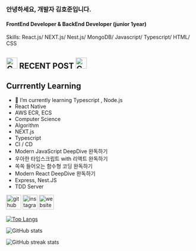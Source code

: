 ### 안녕하세요, 개발자 김호준입니다.
#### FrontEnd Developer & BackEnd Developer (junior 1year)

Skills: React.js/ NEXT.js/ Nest.js/ MongoDB/ Javascript/ Typescript/ HTML/ CSS
<h2>
    <img src="https://raw.githubusercontent.com/Tarikul-Islam-Anik/Animated-Fluent-Emojis/master/Emojis/Objects/Black%20Nib.png" alt="Cyclone" width="30" height="30" />
    RECENT POST 
    <img src="https://raw.githubusercontent.com/Tarikul-Islam-Anik/Animated-Fluent-Emojis/master/Emojis/Hand%20gestures/Writing%20Hand.png" alt="Cyclone" width="30" height="30" />
</h2>

<h2>Currrently Learning</h2>

- 🌱 I’m currently learning Typescript , Node.js
- React Native 
- AWS ECR, ECS
- Computer Science 
- Algorithm
- NEXT.js
- Typescript
- CI / CD
- Modern JavaScript DeepDive 완독하기
- 우아한 타입스크립트 with 리액트 완독하기
- 쏙쏙 들어오는 함수형 코딩 완독하기
- Modern React DeepDive 완독하기
- Express, Nest.JS
- TDD Server



[<img src='https://cdn.jsdelivr.net/npm/simple-icons@3.0.1/icons/github.svg' alt='github' height='40'>](https://github.com/HOJOON07)  [<img src='https://cdn.jsdelivr.net/npm/simple-icons@3.0.1/icons/instagram.svg' alt='instagram' height='40'>](https://www.instagram.com/hzoxjcnv/)  [<img src='https://cdn.jsdelivr.net/npm/simple-icons@3.0.1/icons/icloud.svg' alt='website' height='40'>](https://velog.io/@ghwns1007)  

[![Top Langs](https://github-readme-stats.vercel.app/api/top-langs/?username=HOJOON07)](https://github.com/anuraghazra/github-readme-stats)

![GitHub stats](https://github-readme-stats.vercel.app/api?username=HOJOON07&show_icons=true)  

 

![GitHub streak stats](https://streak-stats.demolab.com/?user=HOJOON07)  




